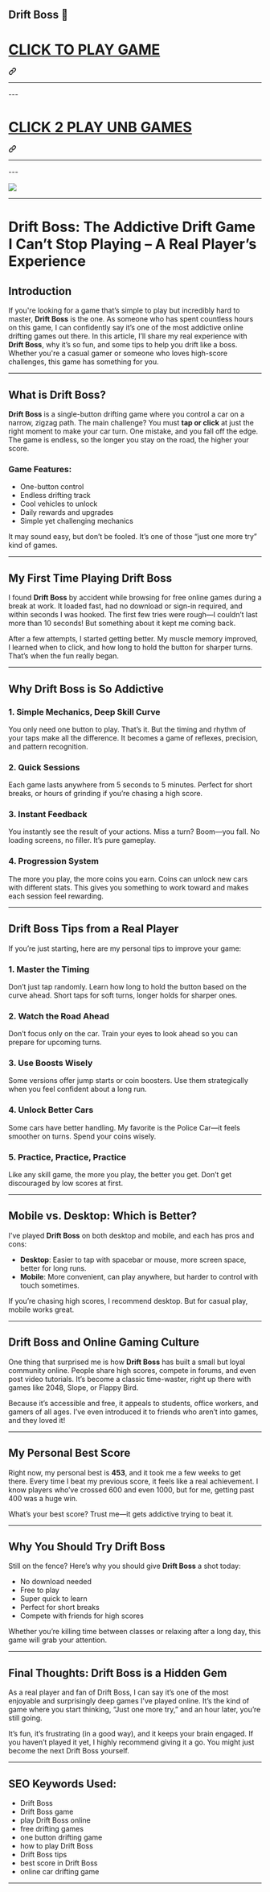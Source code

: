 ## Drift Boss 👋

<div dir="auto"><div dir="auto"><div class="markdown-heading" dir="auto"><h1 dir="auto" class="heading-element"><a href="https://lesson-2.edujojo.com/" rel="nofollow">CLICK TO PLAY GAME</a></h1><a id="user-content-click-to-play-game" class="anchor" aria-label="Permalink: CLICK TO PLAY GAME" href="#click-to-play-game"><svg class="octicon octicon-link" viewBox="0 0 16 16" version="1.1" width="16" height="16" aria-hidden="true"><path d="m7.775 3.275 1.25-1.25a3.5 3.5 0 1 1 4.95 4.95l-2.5 2.5a3.5 3.5 0 0 1-4.95 0 .751.751 0 0 1 .018-1.042.751.751 0 0 1 1.042-.018 1.998 1.998 0 0 0 2.83 0l2.5-2.5a2.002 2.002 0 0 0-2.83-2.83l-1.25 1.25a.751.751 0 0 1-1.042-.018.751.751 0 0 1-.018-1.042Zm-4.69 9.64a1.998 1.998 0 0 0 2.83 0l1.25-1.25a.751.751 0 0 1 1.042.018.751.751 0 0 1 .018 1.042l-1.25 1.25a3.5 3.5 0 1 1-4.95-4.95l2.5-2.5a3.5 3.5 0 0 1 4.95 0 .751.751 0 0 1-.018 1.042.751.751 0 0 1-1.042.018 1.998 1.998 0 0 0-2.83 0l-2.5 2.5a1.998 1.998 0 0 0 0 2.83Z"></path></svg></a></div><a id="user-content-click-to-play-game" aria-label="Permalink: CLICK TO PLAY GAME" href="#click-to-play-game"></a></div><a id="user-content-click-to-play-game" aria-label="Permalink: CLICK TO PLAY GAME" href="#click-to-play-game"></a></div>
<hr>---
<div dir="auto"><div dir="auto"><div class="markdown-heading" dir="auto"><h1 dir="auto" class="heading-element"><a href="https://biolyze.space" rel="nofollow">CLICK 2 PLAY UNB GAMES</a></h1><a id="user-content-click-2-play-unb-games" class="anchor" aria-label="Permalink: CLICK 2 PLAY UNB GAMES" href="#click-2-play-unb-games"><svg class="octicon octicon-link" viewBox="0 0 16 16" version="1.1" width="16" height="16" aria-hidden="true"><path d="m7.775 3.275 1.25-1.25a3.5 3.5 0 1 1 4.95 4.95l-2.5 2.5a3.5 3.5 0 0 1-4.95 0 .751.751 0 0 1 .018-1.042.751.751 0 0 1 1.042-.018 1.998 1.998 0 0 0 2.83 0l2.5-2.5a2.002 2.002 0 0 0-2.83-2.83l-1.25 1.25a.751.751 0 0 1-1.042-.018.751.751 0 0 1-.018-1.042Zm-4.69 9.64a1.998 1.998 0 0 0 2.83 0l1.25-1.25a.751.751 0 0 1 1.042.018.751.751 0 0 1 .018 1.042l-1.25 1.25a3.5 3.5 0 1 1-4.95-4.95l2.5-2.5a3.5 3.5 0 0 1 4.95 0 .751.751 0 0 1-.018 1.042.751.751 0 0 1-1.042.018 1.998 1.998 0 0 0-2.83 0l-2.5 2.5a1.998 1.998 0 0 0 0 2.83Z"></path></svg></a></div><a id="user-content-click-2-play-unb-games" aria-label="Permalink: CLICK 2 PLAY UNB GAMES" href="#click-2-play-unb-games"></a></div><a id="user-content-click-2-play-unb-games" aria-label="Permalink: CLICK 2 PLAY UNB GAMES" href="#click-2-play-unb-games"></a></div>
<hr>---
<p dir="auto"><a href="https://lesson-2.edujojo.com/" rel="nofollow"><img src="https://camo.githubusercontent.com/d34f6714e059ec0e194ecf6c3917518ee36c076629394a5109f48b034b7eef52/68747470733a2f2f316c6573736f6e312e656d61696c2f67616d657a2e706e67" style="max-width: 100%;"></a></p>


---

# Drift Boss: The Addictive Drift Game I Can’t Stop Playing – A Real Player’s Experience

## Introduction

If you're looking for a game that’s simple to play but incredibly hard to master, **Drift Boss** is the one. As someone who has spent countless hours on this game, I can confidently say it’s one of the most addictive online drifting games out there. In this article, I’ll share my real experience with **Drift Boss**, why it’s so fun, and some tips to help you drift like a boss. Whether you're a casual gamer or someone who loves high-score challenges, this game has something for you.

---

## What is Drift Boss?

**Drift Boss** is a single-button drifting game where you control a car on a narrow, zigzag path. The main challenge? You must **tap or click** at just the right moment to make your car turn. One mistake, and you fall off the edge. The game is endless, so the longer you stay on the road, the higher your score.

### Game Features:

* One-button control
* Endless drifting track
* Cool vehicles to unlock
* Daily rewards and upgrades
* Simple yet challenging mechanics

It may sound easy, but don’t be fooled. It’s one of those “just one more try” kind of games.

---

## My First Time Playing Drift Boss

I found **Drift Boss** by accident while browsing for free online games during a break at work. It loaded fast, had no download or sign-in required, and within seconds I was hooked. The first few tries were rough—I couldn’t last more than 10 seconds! But something about it kept me coming back.

After a few attempts, I started getting better. My muscle memory improved, I learned when to click, and how long to hold the button for sharper turns. That’s when the fun really began.

---

## Why Drift Boss is So Addictive

### 1. **Simple Mechanics, Deep Skill Curve**

You only need one button to play. That’s it. But the timing and rhythm of your taps make all the difference. It becomes a game of reflexes, precision, and pattern recognition.

### 2. **Quick Sessions**

Each game lasts anywhere from 5 seconds to 5 minutes. Perfect for short breaks, or hours of grinding if you’re chasing a high score.

### 3. **Instant Feedback**

You instantly see the result of your actions. Miss a turn? Boom—you fall. No loading screens, no filler. It’s pure gameplay.

### 4. **Progression System**

The more you play, the more coins you earn. Coins can unlock new cars with different stats. This gives you something to work toward and makes each session feel rewarding.

---

## Drift Boss Tips from a Real Player

If you’re just starting, here are my personal tips to improve your game:

### 1. **Master the Timing**

Don’t just tap randomly. Learn how long to hold the button based on the curve ahead. Short taps for soft turns, longer holds for sharper ones.

### 2. **Watch the Road Ahead**

Don’t focus only on the car. Train your eyes to look ahead so you can prepare for upcoming turns.

### 3. **Use Boosts Wisely**

Some versions offer jump starts or coin boosters. Use them strategically when you feel confident about a long run.

### 4. **Unlock Better Cars**

Some cars have better handling. My favorite is the Police Car—it feels smoother on turns. Spend your coins wisely.

### 5. **Practice, Practice, Practice**

Like any skill game, the more you play, the better you get. Don’t get discouraged by low scores at first.

---

## Mobile vs. Desktop: Which is Better?

I've played **Drift Boss** on both desktop and mobile, and each has pros and cons:

* **Desktop**: Easier to tap with spacebar or mouse, more screen space, better for long runs.
* **Mobile**: More convenient, can play anywhere, but harder to control with touch sometimes.

If you’re chasing high scores, I recommend desktop. But for casual play, mobile works great.

---

## Drift Boss and Online Gaming Culture

One thing that surprised me is how **Drift Boss** has built a small but loyal community online. People share high scores, compete in forums, and even post video tutorials. It’s become a classic time-waster, right up there with games like 2048, Slope, or Flappy Bird.

Because it’s accessible and free, it appeals to students, office workers, and gamers of all ages. I’ve even introduced it to friends who aren’t into games, and they loved it!

---

## My Personal Best Score

Right now, my personal best is **453**, and it took me a few weeks to get there. Every time I beat my previous score, it feels like a real achievement. I know players who’ve crossed 600 and even 1000, but for me, getting past 400 was a huge win.

What’s your best score? Trust me—it gets addictive trying to beat it.

---

## Why You Should Try Drift Boss

Still on the fence? Here’s why you should give **Drift Boss** a shot today:

* No download needed
* Free to play
* Super quick to learn
* Perfect for short breaks
* Compete with friends for high scores

Whether you’re killing time between classes or relaxing after a long day, this game will grab your attention.

---

## Final Thoughts: Drift Boss is a Hidden Gem

As a real player and fan of Drift Boss, I can say it’s one of the most enjoyable and surprisingly deep games I’ve played online. It’s the kind of game where you start thinking, “Just one more try,” and an hour later, you’re still going.

It’s fun, it’s frustrating (in a good way), and it keeps your brain engaged. If you haven’t played it yet, I highly recommend giving it a go. You might just become the next Drift Boss yourself.

---

## SEO Keywords Used:

* Drift Boss
* Drift Boss game
* play Drift Boss online
* free drifting games
* one button drifting game
* how to play Drift Boss
* Drift Boss tips
* best score in Drift Boss
* online car drifting game

---


